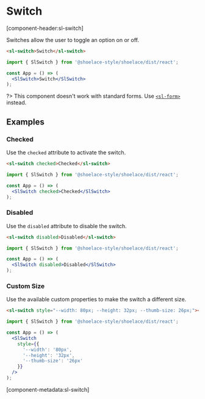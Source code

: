 # Switch

[component-header:sl-switch]

Switches allow the user to toggle an option on or off. 

```html preview
<sl-switch>Switch</sl-switch>
```

```jsx react
import { SlSwitch } from '@shoelace-style/shoelace/dist/react';

const App = () => (
  <SlSwitch>Switch</SlSwitch>
);
```

?> This component doesn't work with standard forms. Use [`<sl-form>`](/components/form) instead.

## Examples

### Checked

Use the `checked` attribute to activate the switch.

```html preview
<sl-switch checked>Checked</sl-switch>
```

```jsx react
import { SlSwitch } from '@shoelace-style/shoelace/dist/react';

const App = () => (
  <SlSwitch checked>Checked</SlSwitch>
);
```

### Disabled

Use the `disabled` attribute to disable the switch.

```html preview
<sl-switch disabled>Disabled</sl-switch>
```

```jsx react
import { SlSwitch } from '@shoelace-style/shoelace/dist/react';

const App = () => (
  <SlSwitch disabled>Disabled</SlSwitch>
);
```

### Custom Size

Use the available custom properties to make the switch a different size.

```html preview
<sl-switch style="--width: 80px; --height: 32px; --thumb-size: 26px;"></sl-switch>
```

```jsx react
import { SlSwitch } from '@shoelace-style/shoelace/dist/react';

const App = () => (
  <SlSwitch 
    style={{
      '--width': '80px',
      '--height': '32px',
      '--thumb-size': '26px'
    }} 
  />
);
```

[component-metadata:sl-switch]

